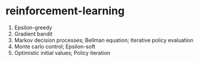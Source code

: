 # reinforcement-learning

01. Epsilon-greedy
02. Gradient bandit
03. Markov decision processes; Bellman equation; Iterative policy evaluation
04. Monte carlo control; Epsilon-soft
05. Optimistic initial values; Policy iteration 

